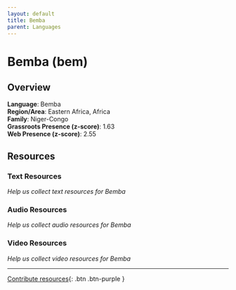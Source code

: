 ```yaml
---
layout: default
title: Bemba
parent: Languages
---
```


# Bemba (bem)

## Overview

**Language**: Bemba  
**Region/Area**: Eastern Africa, Africa  
**Family**: Niger-Congo  
**Grassroots Presence (z-score)**: 1.63  
**Web Presence (z-score)**: 2.55  

## Resources

### Text Resources
*Help us collect text resources for Bemba*

### Audio Resources
*Help us collect audio resources for Bemba*

### Video Resources
*Help us collect video resources for Bemba*

---

[Contribute resources](https://forms.office.com/e/1SfLJx3u1r){: .btn .btn-purple }

